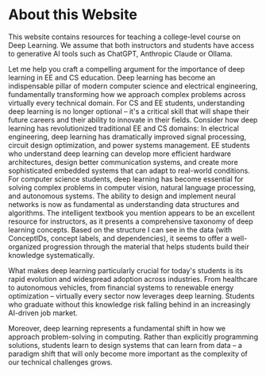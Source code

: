 # About this Website

This website contains resources for teaching a college-level course on Deep Learning.  We assume that both instructors and students have access to generative AI tools such as ChatGPT, Anthropic Claude or Ollama.

Let me help you craft a compelling argument for the importance of deep learning in EE and CS education.
Deep learning has become an indispensable pillar of modern computer science and electrical engineering, fundamentally transforming how we approach complex problems across virtually every technical domain. For CS and EE students, understanding deep learning is no longer optional – it's a critical skill that will shape their future careers and their ability to innovate in their fields.
Consider how deep learning has revolutionized traditional EE and CS domains:
In electrical engineering, deep learning has dramatically improved signal processing, circuit design optimization, and power systems management. EE students who understand deep learning can develop more efficient hardware architectures, design better communication systems, and create more sophisticated embedded systems that can adapt to real-world conditions.
For computer science students, deep learning has become essential for solving complex problems in computer vision, natural language processing, and autonomous systems. The ability to design and implement neural networks is now as fundamental as understanding data structures and algorithms.
The intelligent textbook you mention appears to be an excellent resource for instructors, as it presents a comprehensive taxonomy of deep learning concepts. Based on the structure I can see in the data (with ConceptIDs, concept labels, and dependencies), it seems to offer a well-organized progression through the material that helps students build their knowledge systematically.

What makes deep learning particularly crucial for today's students is its rapid evolution and widespread adoption across industries. From healthcare to autonomous vehicles, from financial systems to renewable energy optimization – virtually every sector now leverages deep learning. Students who graduate without this knowledge risk falling behind in an increasingly AI-driven job market.

Moreover, deep learning represents a fundamental shift in how we approach problem-solving in computing. Rather than explicitly programming solutions, students learn to design systems that can learn from data – a paradigm shift that will only become more important as the complexity of our technical challenges grows.